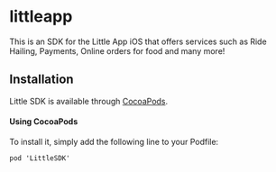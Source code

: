 # littleapp
This is an SDK for the Little App iOS that offers services such as Ride Hailing, Payments, Online orders for food and many more!

## Installation

Little SDK is available through [CocoaPods](http://cocoapods.org).

#### Using CocoaPods

To install it, simply add the following line to your Podfile:

```
pod 'LittleSDK'

```
